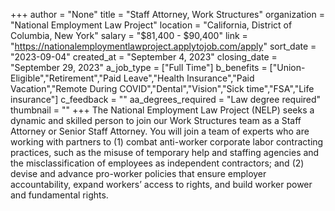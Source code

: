 +++
author = "None"
title = "Staff Attorney, Work Structures"
organization = "National Employment Law Project"
location = "California, District of Columbia, New York"
salary = "$81,400 - $90,400"
link = "https://nationalemploymentlawproject.applytojob.com/apply"
sort_date = "2023-09-04"
created_at = "September 4, 2023"
closing_date = "September 29, 2023"
a_job_type = ["Full Time"]
b_benefits = ["Union-Eligible","Retirement","Paid Leave","Health Insurance","Paid Vacation","Remote During COVID","Dental","Vision","Sick time","FSA","Life insurance"]
c_feedback = ""
aa_degrees_required = "Law degree required"
thumbnail = ""
+++
The National Employment Law Project (NELP) seeks a dynamic and skilled person to join our Work Structures team as a Staff Attorney or Senior Staff Attorney. You will join a team of experts who are working with partners to (1) combat anti-worker corporate labor contracting practices, such as the misuse of temporary help and staffing agencies and the misclassification of employees as independent contractors; and (2) devise and advance pro-worker policies that ensure employer accountability, expand workers’ access to rights, and build worker power and fundamental rights.